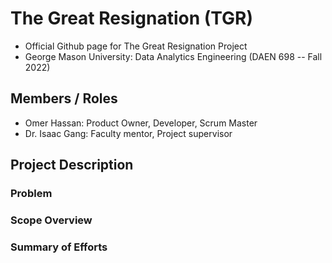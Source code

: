 # The Great Resignation (TGR)
- Official Github page for The Great Resignation Project
- George Mason University: Data Analytics Engineering (DAEN 698 -- Fall 2022)

## Members / Roles
- Omer Hassan: Product Owner, Developer, Scrum Master
- Dr. Isaac Gang: Faculty mentor, Project supervisor

## Project Description
### Problem

### Scope Overview

### Summary of Efforts

